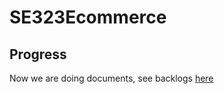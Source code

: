 # SE323Ecommerce

## Progress
Now we are doing documents, see backlogs [here](https://github.com/chertpong/SE323Ecommerce/issues)
